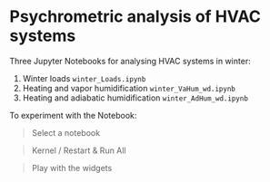 # Psychrometric analysis of HVAC systems

Three Jupyter Notebooks for analysing HVAC systems in winter:
1. Winter loads `winter_Loads.ipynb`
2. Heating and vapor humidification `winter_VaHum_wd.ipynb`
3. Heating and adiabatic humidification `winter_AdHum_wd.ipynb`

To experiment with the Notebook:
> Select a notebook

> Kernel / Restart & Run All

> Play with the widgets

